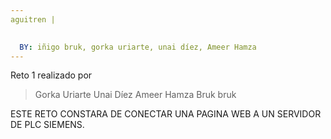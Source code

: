 ```yaml
---
aguitren |
 

  BY: iñigo bruk, gorka uriarte, unai díez, Ameer Hamza
---
```



Reto 1  realizado por

> Gorka Uriarte
> Unai Díez
> Ameer Hamza
> Bruk bruk








ESTE RETO CONSTARA DE CONECTAR UNA PAGINA WEB A UN SERVIDOR DE PLC SIEMENS.
